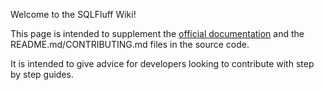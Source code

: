Welcome to the SQLFluff Wiki!

This page is intended to supplement the [official documentation](https://docs.sqlfluff.com/en/stable/index.html) and the README.md/CONTRIBUTING.md files in the source code.

It is intended to give advice for developers looking to contribute with step by step guides.